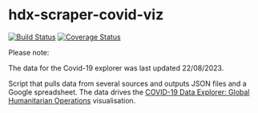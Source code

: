 # hdx-scraper-covid-viz
[![Build Status](https://github.com/OCHA-DAP/hdx-scraper-covid-viz/actions/workflows/run-python-tests.yml/badge.svg)](https://github.com/OCHA-DAP/hdx-scraper-covid-viz/actions/workflows/run-python-tests.yml) [![Coverage Status](https://coveralls.io/repos/github/OCHA-DAP/hdx-scraper-covid-viz/badge.svg?branch=main&ts=1)](https://coveralls.io/github/OCHA-DAP/hdx-scraper-covid-viz?branch=main)

Please note:

The data for the Covid-19 explorer was last updated 22/08/2023. 

Script that pulls data from several sources and outputs JSON files and a Google 
spreadsheet. The data drives the [COVID-19 Data Explorer:
Global Humanitarian Operations](https://data.humdata.org/visualization/covid19-humanitarian-operations/) 
visualisation.
